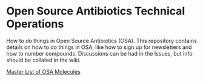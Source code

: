# Open Source Antibiotics Technical Operations
How to do things in Open Source Antibiotics (OSA). This repository contains details on how to do things in OSA, like how to sign up for newsletters and how to number compounds. Discussions can be had in the Issues, but info should be collated in the wiki.

[Master List of OSA Molecules](https://docs.google.com/spreadsheets/d/168-a1_l51Nfbms67eG8zU8p-EhEtEO26FUzRInbu7fY/edit?usp=sharing)
